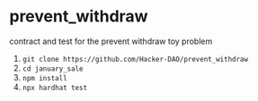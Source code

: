 # prevent_withdraw
contract and test for the prevent withdraw toy problem

1. `git clone https://github.com/Hacker-DAO/prevent_withdraw`
2. `cd january_sale`
3. `npm install`
4. `npx hardhat test`

